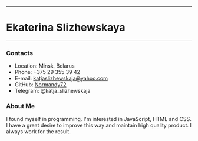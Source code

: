 ****
# Ekaterina Slizhewskaya
****
### Contacts

* Location: Minsk, Belarus
* Phone: +375 29 355 39 42
* E-mail: katjaslizhewskaja@yahoo.com
* GitHub: [Normandy72](https://github.com/Normandy72)
* Telegram: @katja_slizhewskaja


### About Me


I found myself in programming. I'm interested in JavaScript, HTML and CSS. I have a great desire to improve this way and maintain high quality product. I always work for the result.
